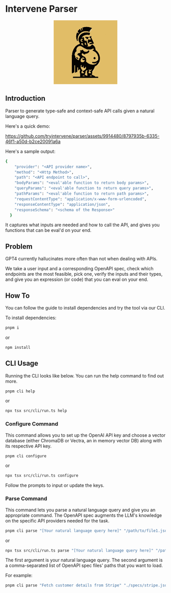 # Intervene Parser

<p align="center">
  <img src="public/images/logo.jpg" alt="Intervene Parser Logo" width="200" height="200">
</p>

## Introduction

Parser to generate type-safe and context-safe API calls given a natural language query.

Here's a quick demo:

https://github.com/tryintervene/parser/assets/9914480/8797935b-6335-46f1-a50d-b2ce20091a6a




Here's a sample output:
```bash
{
    "provider": "<API provider name>",
    "method": "<Http Method>",
    "path": "<API endpoint to call>",
    "bodyParams": "<eval'able function to return body params>",
    "queryParams": "<eval'able function to return query params>",
    "pathParams": "<eval'able function to return path params>",
    "requestContentType": "application/x-www-form-urlencoded",
    "responseContentType": "application/json",
    "responseSchema": "<schema of the Response>"
  }
```
It captures what inputs are needed and how to call the API, and gives you functions that can be eval'd on your end.

## Problem

GPT4 currently hallucinates more often than not when dealing with APIs.

We take a user input and a corresponding OpenAPI spec, check which endpoints are the most feasible, pick one, verify the inputs and their types, and give you an expression (or code) that you can eval on your end.

## How To

You can follow the guide to install dependencies and try the tool via our CLI.

To install dependencies:

```bash
pnpm i
```
or
```bash
npm install
```

## CLI Usage

Running the CLI looks like below. You can run the help command to find out more.

```bash
pnpm cli help
```
or
```bash
npx tsx src/cli/run.ts help
```

### Configure Command

This command allows you to set up the OpenAI API key and choose a vector database (either ChromaDB or Vectra, an in memory vector DB) along with its respective API key.

```bash
pnpm cli configure
```
or
```bash
npx tsx src/cli/run.ts configure
```

Follow the prompts to input or update the keys.

### Parse Command

This command lets you parse a natural language query and give you an appropriate command. The OpenAPI spec augments the LLM's knowledge on the specific API providers needed for the task.

```bash
pnpm cli parse "[Your natural language query here]" "/path/to/file1.json,/path/to/file2.json"
```
or
```bash
npx tsx src/cli/run.ts parse "[Your natural language query here]" "/path/to/file1.json,/path/to/file2.json"
```

The first argument is your natural language query.
The second argument is a comma-separated list of OpenAPI spec files' paths that you want to load.

For example:

```bash
pnpm cli parse "Fetch customer details from Stripe" "./specs/stripe.json"
```
